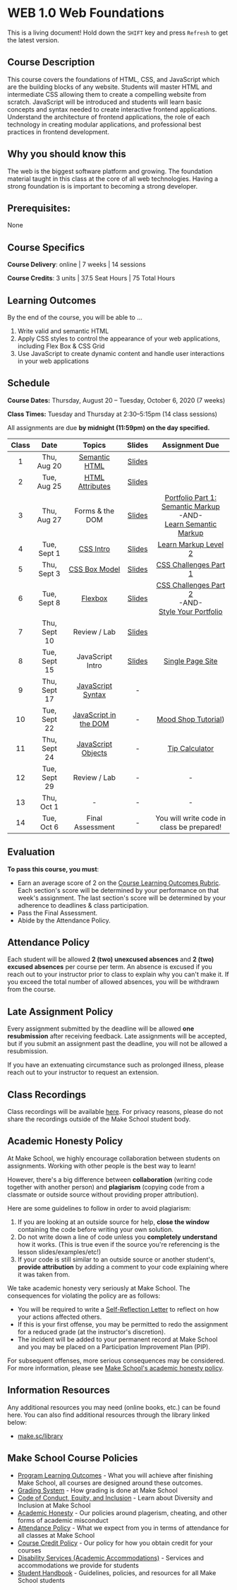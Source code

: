 # WEB 1.0 Web Foundations

<span class="refresh-instructions">This is a living document! Hold down the `SHIFT` key and press `Refresh` to get the latest version.</span>

## Course Description

This course covers the foundations of HTML, CSS, and JavaScript which are the building blocks of any website. Students will master HTML and intermediate CSS allowing them to create a compelling website from scratch. JavaScript will be introduced and students will learn basic concepts and syntax needed to create interactive frontend applications. Understand the architecture of frontend applications, the role of each technology in creating modular applications, and professional best practices in frontend development.

## Why you should know this

The web is the biggest software platform and growing. The foundation material taught in this class at the core of all web technologies. Having a strong foundation is is important to becoming a strong developer. 

## Prerequisites: 

None

## Course Specifics

**Course Delivery**: online | 7 weeks | 14 sessions

**Course Credits**: 3 units | 37.5 Seat Hours | 75 Total Hours

## Learning Outcomes

By the end of the course, you will be able to ...

1. Write valid and semantic HTML
1. Apply CSS styles to control the appearance of your web applications, including Flex Box & CSS Grid
1. Use JavaScript to create dynamic content and handle user interactions in your web applications

## Schedule

**Course Dates:** Thursday, August 20 – Tuesday, October 6, 2020 (7 weeks)

**Class Times:** Tuesday and Thursday at 2:30–5:15pm (14 class sessions)

All assignments are due **by midnight (11:59pm) on the day specified.**

| Class |   Date    |                 Topics                  | Slides | Assignment Due |
|:-----:|:---------:|:---------------------------------------:|:------:|:--------------:|
|  1 |  Thu, Aug 20  | [Semantic HTML](Lessons/01-Semantic-HTML.md) | [Slides](https://docs.google.com/presentation/d/1N4lM8Iwa5VEeeCLw-5QyJgsUkyMakVOLWw8Nx-DGrGI/edit?usp=sharing) | |
|  2 |  Tue, Aug 25  | [HTML Attributes](Lessons/02-HTML-Attributes.md) | [Slides](https://docs.google.com/presentation/d/1Cb60k46G3NmK7qyoiGpHzo8FMGRcvrk97XgLfmQn78Y/edit?usp=sharing) |  |
|  3 |  Thu, Aug 27  | Forms & the DOM | [Slides](https://docs.google.com/presentation/d/1EW68FKT3KHE9dgr4Y1J9inthdw2aGLL8eEn1Phxbgdo/edit?usp=sharing) | [Portfolio Part 1: Semantic Markup](Assignments/01-Portfolio-Part-1-Structure.md)<br>-AND-<br>[Learn Semantic Markup](https://github.com/soggybag/learn-semantic-markup) |
|  4 |  Tue, Sept 1  | [CSS Intro](Lessons/03-CSS-Intro.md) | [Slides](https://docs.google.com/presentation/d/1BlnHQLA6dixDPMYDbO__L39tRPoG7fx-HNjzZJr3B4I/edit?usp=sharing) | [Learn Markup Level 2](https://github.com/soggybag/learn-markup-level-2) |
|  5 |  Thu, Sept 3  | [CSS Box Model](Lessons/04-CSS-Box-Model.md) |  [Slides](https://docs.google.com/presentation/d/1krVRtqA_yxW-O98bUWBguIEucS1zMSUp-hMGGHaEzM4/edit?usp=sharing) | [CSS Challenges Part 1](Assignments/041-CSS-Challenges.md) |
|  6 |  Tue, Sept 8  | [Flexbox](Lessons/05-CSS-Grid.md) | [Slides](https://docs.google.com/presentation/d/1PNIxUwJSdJf7aw-h9LYec0DKgNpjB-4ZmAtMVBPNAnk/edit?usp=sharing) | [CSS Challenges Part 2](Assignments/042-CSS-Challenges-part-2.md) <br>-AND-<br> [Style Your Portfolio](Assignments/043-CSS-Portfolio.md) |
|  7 |  Thu, Sept 10 | Review / Lab | [Slides](https://docs.google.com/presentation/d/16Ws8URFLGMT6GjJ9siyyUzlCilzNsqyMtX57Ta-JMaw/edit?usp=sharing) |  |
|  8 |  Tue, Sept 15 | JavaScript Intro | [Slides](https://docs.google.com/presentation/d/1rrh3R_CEa4w7i2bPMPdFiiolAehjUC84Ok8e08xIE4A/edit?usp=sharing) | [Single Page Site](Assignments/05-Single-Page-Site.md) |
|  9 |  Thu, Sept 17 | [JavaScript Syntax](Lessons/08-JS-Intro.md) | - |  |
| 10 |  Tue, Sept 22 | [JavaScript in the DOM](Lessons/09-JS-in-the-DOM.md) | - | [Mood Shop Tutorial](https://www.makeschool.com/academy/track/ecommerce-tutorial-wd8)) |
| 11 |  Thu, Sept 24 | [JavaScript Objects](Lessons/11-JS-Objects.md) | - | [Tip Calculator](Assignments/07-Tip-Calculator.md) |
| 12 |  Tue, Sept 29 | Review / Lab | - | - |
| 13 |  Thu, Oct 1   | - | - | - |
| 14 |  Tue, Oct 6   | Final Assessment | - | You will write code in class be prepared! |


## Evaluation

**To pass this course, you must**: 

- Earn an average score of 2 on the [Course Learning Outcomes Rubric](https://make.sc/web1.0-rubric). Each section's score will be determined by your performance on that week's assignment. The last section's score will be determined by your adherence to deadlines & class participation.
- Pass the Final Assessment.
- Abide by the Attendance Policy.

## Attendance Policy

Each student will be allowed **2 (two) unexcused absences** and **2 (two) excused absences** per course per term. An absence is excused if you reach out to your instructor prior to class to explain why you can't make it. If you exceed the total number of allowed absences, you will be withdrawn from the course.

## Late Assignment Policy

Every assignment submitted by the deadline will be allowed **one resubmission** after receiving feedback. Late assignments will be accepted, but if you submit an assignment past the deadline, you will not be allowed a resubmission.

If you have an extenuating circumstance such as prolonged illness, please reach out to your instructor to request an extension.

## Class Recordings

Class recordings will be available [here](https://docs.google.com/document/d/12ACry7MDrAS3UJzid6zDeoP-AqAc3z1rIWIFRKEecnE/edit#). For privacy reasons, please do not share the recordings outside of the Make School student body.

## Academic Honesty Policy

At Make School, we highly encourage collaboration between students on assignments. Working with other people is the best way to learn!

However, there's a big difference between **collaboration** (writing code together with another person) and **plagiarism** (copying code from a classmate or outside source without providing proper attribution). 

Here are some guidelines to follow in order to avoid plagiarism:

1. If you are looking at an outside source for help, **close the window** containing the code before writing your own solution.
1. Do not write down a line of code unless you **completely understand** how it works. (This is true even if the source you're referencing is the lesson slides/examples/etc!)
1. If your code is still similar to an outside source or another student's, **provide attribution** by adding a comment to your code explaining where it was taken from.

We take academic honesty very seriously at Make School. The consequences for violating the policy are as follows:

- You will be required to write a [Self-Reflection Letter](https://docs.google.com/document/d/140_PHfDh7gu33OZI_caxEtvNzAlAepjnGcbQcXZ-MRo/edit?usp=sharing) to reflect on how your actions affected others.
- If this is your first offense, you may be permitted to redo the assignment for a reduced grade (at the instructor's discretion).
- The incident will be added to your permanent record at Make School and you may be placed on a Participation Improvement Plan (PIP).

For subsequent offenses, more serious consequences may be considered. For more information, please see [Make School's academic honesty policy](https://make.sc/academic-honesty-policy).

## Information Resources

Any additional resources you may need (online books, etc.) can be found here. You can also find additional resources through the library linked below:

- [make.sc/library](http://make.sc/library)

## Make School Course Policies

- [Program Learning Outcomes](https://make.sc/program-learning-outcomes) - What you will achieve after finishing Make School, all courses are designed around these outcomes.
- [Grading System](https://make.sc/grading-system) - How grading is done at Make School
- [Code of Conduct, Equity, and Inclusion](https://make.sc/code-of-conduct) - Learn about Diversity and Inclusion at Make School
- [Academic Honesty](https://make.sc/academic-honesty-policy) - Our policies around plagerism, cheating, and other forms of academic misconduct
- [Attendance Policy](https://make.sc/attendance-policy) - What we expect from you in terms of attendance for all classes at Make School
- [Course Credit Policy](https://make.sc/course-credit-policy) - Our policy for how you obtain credit for your courses
- [Disability Services (Academic Accommodations)](https://make.sc/disability-services) - Services and accommodations we provide for students
- [Student Handbook](https://make.sc/student-handbook) - Guidelines, policies, and resources for all Make School students
